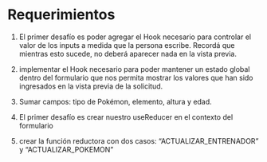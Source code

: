 # Requerimientos

1. El primer desafío es poder agregar el Hook necesario para controlar el valor de los inputs a medida que la persona escribe. Recordá que mientras esto sucede, no deberá aparecer nada en la vista previa.
2. implementar el Hook necesario para poder mantener un estado global dentro del formulario que nos permita mostrar los valores que han sido ingresados en la vista previa de la solicitud.

3. Sumar campos: tipo de Pokémon, elemento, altura y edad.
4. El primer desafío es crear nuestro useReducer en el contexto del formulario
5. crear la función reductora con dos casos: “ACTUALIZAR_ENTRENADOR” y “ACTUALIZAR_POKEMON”
